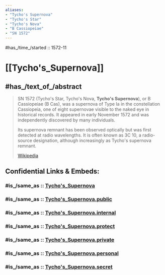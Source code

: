 ```yaml
---
aliases:
- "Tycho's Supernova"
- "Tycho's Star"
- "Tycho's Nova"
- "B Cassiopeiae"
- "SN 1572"
---
```


#has_/time_/started :: 1572-11 
# [[Tycho's_Supernova]] 

## #has_/text_of_/abstract 

> SN 1572 (Tycho's Star, Tycho's Nova, **Tycho's Supernova**), or B Cassiopeiae (B Cas), 
> was a supernova of Type Ia in the constellation Cassiopeia, 
> one of eight supernovae visible to the naked eye in historical records. 
> It appeared in early November 1572 and was independently discovered by many individuals.
>
> Its supernova remnant has been observed optically but was first detected at radio wavelengths. 
> It is often known as 3C 10, a radio-source designation, 
> although increasingly as Tycho's supernova remnant.
>
> [Wikipedia](https://en.wikipedia.org/wiki/SN%201572) 


## Confidential Links & Embeds: 

### #is_/same_as :: [Tycho's_Supernova](/_Standards/Astronomy/Supernova/Tycho's_Supernova.md) 

### #is_/same_as :: [Tycho's_Supernova.public](/_public/Astronomy/Supernova/Tycho's_Supernova.public.md) 

### #is_/same_as :: [Tycho's_Supernova.internal](/_internal/Astronomy/Supernova/Tycho's_Supernova.internal.md) 

### #is_/same_as :: [Tycho's_Supernova.protect](/_protect/Astronomy/Supernova/Tycho's_Supernova.protect.md) 

### #is_/same_as :: [Tycho's_Supernova.private](/_private/Astronomy/Supernova/Tycho's_Supernova.private.md) 

### #is_/same_as :: [Tycho's_Supernova.personal](/_personal/Astronomy/Supernova/Tycho's_Supernova.personal.md) 

### #is_/same_as :: [Tycho's_Supernova.secret](/_secret/Astronomy/Supernova/Tycho's_Supernova.secret.md)

